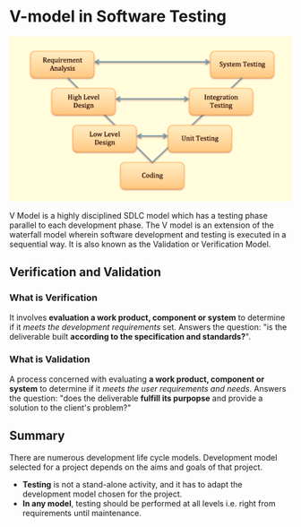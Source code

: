 # V-model in Software Testing

<img src="./img/vmodel.webp">

V Model is a highly disciplined SDLC model which has a testing phase parallel to each development phase. The V model is an extension of the waterfall model wherein software development and testing is executed in a sequential way. It is also known as the Validation or Verification Model.

## Verification and Validation

### What is Verification

It involves **evaluation a work product, component or system** to determine if it *meets the development requirements* set. Answers the question: "is the deliverable built **according to the specification and standards?**".

### What is Validation

A process concerned with evaluating **a work product, component or system** to determine if it *meets the user requirements and needs*. Answers the question: "does the deliverable **fulfill its purpopse** and provide a solution to the client's problem?"

## Summary

There are numerous development life cycle models. Development model selected for a project depends on the aims and goals of that project.

+ **Testing** is not a stand-alone activity, and it has to adapt the development model chosen for the project.
+ **In any model**, testing should be performed at all levels i.e. right from requirements until maintenance.